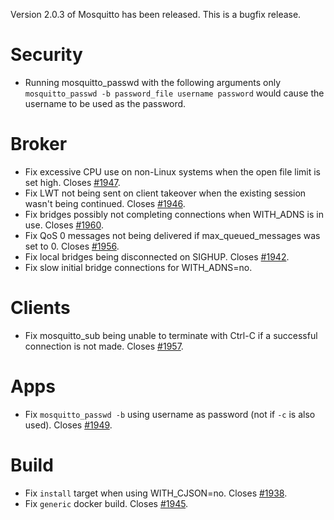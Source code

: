 <!--
.. title: Version 2.0.3 released.
.. slug: version-2-0-3-released
.. date: 2020-12-17 14:22:16 UTC+00:00
.. tags: Releases
.. category:
.. link:
.. description:
.. type: text
-->

Version 2.0.3 of Mosquitto has been released. This is a bugfix release.

# Security

- Running mosquitto_passwd with the following arguments only
  `mosquitto_passwd -b password_file username password` would cause the
  username to be used as the password.

# Broker

- Fix excessive CPU use on non-Linux systems when the open file limit is set
  high. Closes [#1947].
- Fix LWT not being sent on client takeover when the existing session wasn't
  being continued. Closes [#1946].
- Fix bridges possibly not completing connections when WITH_ADNS is in use.
  Closes [#1960].
- Fix QoS 0 messages not being delivered if max_queued_messages was set to 0.
  Closes [#1956].
- Fix local bridges being disconnected on SIGHUP. Closes [#1942].
- Fix slow initial bridge connections for WITH_ADNS=no.

# Clients

- Fix mosquitto_sub being unable to terminate with Ctrl-C if a successful
  connection is not made. Closes [#1957].

# Apps

- Fix `mosquitto_passwd -b` using username as password (not if `-c` is also
  used). Closes [#1949].

# Build

- Fix `install` target when using WITH_CJSON=no. Closes [#1938].
- Fix `generic` docker build. Closes [#1945].

[#1938]: https://github.com/eclipse/mosquitto/issues/1938

[#1942]: https://github.com/eclipse/mosquitto/issues/1942

[#1945]: https://github.com/eclipse/mosquitto/issues/1945

[#1946]: https://github.com/eclipse/mosquitto/issues/1946

[#1947]: https://github.com/eclipse/mosquitto/issues/1947

[#1949]: https://github.com/eclipse/mosquitto/issues/1949

[#1956]: https://github.com/eclipse/mosquitto/issues/1956

[#1957]: https://github.com/eclipse/mosquitto/issues/1957

[#1960]: https://github.com/eclipse/mosquitto/issues/1960

